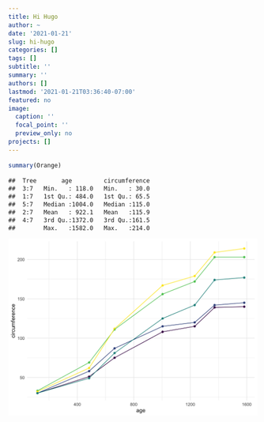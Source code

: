 ```yaml
---
title: Hi Hugo
author: ~
date: '2021-01-21'
slug: hi-hugo
categories: []
tags: []
subtitle: ''
summary: ''
authors: []
lastmod: '2021-01-21T03:36:40-07:00'
featured: no
image:
  caption: ''
  focal_point: ''
  preview_only: no
projects: []
---
```



```r
summary(Orange)
```

```
##  Tree       age         circumference  
##  3:7   Min.   : 118.0   Min.   : 30.0  
##  1:7   1st Qu.: 484.0   1st Qu.: 65.5  
##  5:7   Median :1004.0   Median :115.0  
##  2:7   Mean   : 922.1   Mean   :115.9  
##  4:7   3rd Qu.:1372.0   3rd Qu.:161.5  
##        Max.   :1582.0   Max.   :214.0
```

<img src="index_files/figure-html/unnamed-chunk-2-1.png" width="672" />
